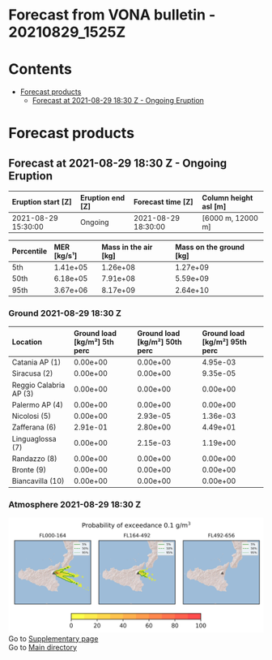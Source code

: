 
Forecast from VONA bulletin - 20210829_1525Z
============================================

Contents
========

* [Forecast products](#forecast-products)
	* [Forecast at 2021-08-29 18:30 Z - Ongoing Eruption](#forecast-at-2021-08-29-1830-z---ongoing-eruption)

# Forecast products

## Forecast at 2021-08-29 18:30 Z - Ongoing Eruption
  

|Eruption start [Z]|Eruption end [Z]|Forecast time [Z]|Column height asl [m]|
| :--- | :--- | :--- | :--- |
|2021-08-29 15:30:00|Ongoing|2021-08-29 18:30:00|[6000 m, 12000 m]|
  
  

|Percentile|MER [kg/s¹]|Mass in the air [kg]|Mass on the ground [kg]|
| :--- | :--- | :--- | :--- |
|5th|1.41e+05|1.26e+08|1.27e+09|
|50th|6.18e+05|7.91e+08|5.59e+09|
|95th|3.67e+06|8.17e+09|2.64e+10|
  

### Ground 2021-08-29 18:30 Z
  
  
  
  
  
  
  
  
  
  

|Location|Ground load [kg/m²] 5th perc|Ground load [kg/m²] 50th perc|Ground load [kg/m²] 95th perc|
| :--- | :--- | :--- | :--- |
|Catania AP (1)|0.00e+00|0.00e+00|4.95e-03|
|Siracusa (2)|0.00e+00|0.00e+00|9.35e-05|
|Reggio Calabria AP (3)|0.00e+00|0.00e+00|0.00e+00|
|Palermo AP (4)|0.00e+00|0.00e+00|0.00e+00|
|Nicolosi (5)|0.00e+00|2.93e-05|1.36e-03|
|Zafferana (6)|2.91e-01|2.80e+00|4.49e+01|
|Linguaglossa (7)|0.00e+00|2.15e-03|1.19e+00|
|Randazzo (8)|0.00e+00|0.00e+00|0.00e+00|
|Bronte (9)|0.00e+00|0.00e+00|0.00e+00|
|Biancavilla (10)|0.00e+00|0.00e+00|0.00e+00|
  

### Atmosphere 2021-08-29 18:30 Z
  
![](./figures/probability_air_2021_08_29_1830_scenario_1_conclev_1_1.png)  
Go to [Supplementary page](Supplementary_page.md)  
Go to [Main directory](https://github.com/federicapardini/Real_time_ash_forecast)